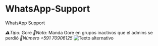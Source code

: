 # WhatsApp-Support
WhatsApp Support 

*⚠️Tipo:*
Gore
*📃Nota:*
Manda Gore en grupos inactivos que el admins se perdió 
*📱Número*
_*+591 70906125*_
![Texto alternativo](./src/1.jpg)
